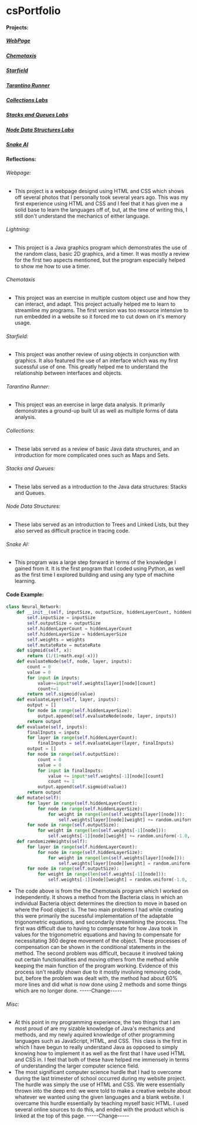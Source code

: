 # csPortfolio

#### Projects:
##### [WebPage](https://votoa.github.io/VotoTestWebPage/Testpage.html)
##### [Chemotaxis](https://votoa.github.io/chemotaxis4/)
##### [Starfield](https://votoa.github.io/starfield5/)
##### [Tarantino Runner](https://github.com/VotoA/TarantinoRunner)
##### [Collections Labs](https://github.com/VotoA/Collections)
##### [Stacks and Queues Labs](https://github.com/VotoA/Stacks-and-Queues)
##### [Node Data Structures Labs](https://github.com/VotoA/Node-Data-Structures)
##### [Snake AI](https://github.com/VotoA/Snake)

#### Reflections:
###### Webpage:
* This project is a webpage designd using HTML and CSS which shows off several photos that I personally took several years ago. This was my first experience using HTML and CSS and I feel that it has given me a solid base to learn the languages off of, but, at the time of writing this, I still don't understand the mechanics of either language.
###### Lightning:
* This project is a Java graphics program which demonstrates the use of the random class, basic 2D graphics, and a timer. It was mostly a review for the first two aspects mentioned, but the program especially helped to show me how to use a timer.
###### Chemotaxis
* This project was an exercise in multiple custom object use and how they can interact, and adapt. This project actually helped me to learn to streamline my programs. The first version was too resource intensive to run embedded in a website so it forced me to cut down on it's memory usage.
###### Starfield:
* This project was another review of using objects in conjunction with graphics. It also featured the use of an interface which was my first sucessful use of one. This greatly helped me to understand the relationship between interfaces and objects.
###### Tarantino Runner:
* This project was an exercise in large data analysis. It primarily demonstrates a ground-up built UI as well as multiple forms of data analysis.
###### Collections:
* These labs served as a review of basic Java data structures, and an introduction for more complicated ones such as Maps and Sets.
###### Stacks and Queues:
* These labs served as a introduction to the Java data structures: Stacks and Queues. 
###### Node Data Structures:
* These labs served as an introduction to Trees and Linked Lists, but they also served as difficult practice in tracing code.
###### Snake AI:
* This program was a large step forward in terms of the knowledge I gained from it. It is the first program that I coded using Python, as well as the first time I explored building and using any type of machine learning.

#### Code Example:
```Python
class Neural_Network:
	def __init__(self, inputSize, outputSize, hiddenLayerCount, hiddenLayerSize, weights, mutateRate):
		self.inputSize = inputSize
		self.outputSize = outputSize
		self.hiddenLayerCount = hiddenLayerCount
		self.hiddenLayerSize = hiddenLayerSize
		self.weights = weights
		self.mutateRate = mutateRate
	def sigmoid(self, x):
		return (1/(1+math.exp(-x)))
	def evaluateNode(self, node, layer, inputs):
		count = 0
		value = 0
		for input in inputs:
			value+=input*self.weights[layer][node][count]
			count+=1
		return self.sigmoid(value)
	def evaluateLayer(self, layer, inputs):
		output = []
		for node in range(self.hiddenLayerSize):
			output.append(self.evaluateNode(node, layer, inputs))
		return output	
	def evaluate(self, inputs):
		finalInputs = inputs
		for layer in range(self.hiddenLayerCount):
			finalInputs = self.evaluateLayer(layer, finalInputs)
		output = []
		for node in range(self.outputSize):
			count = 0
			value = 0
			for input in finalInputs:
				value += input*self.weights[-1][node][count]
				count += 1
			output.append(self.sigmoid(value))
		return output
	def mutate(self):
		for layer in range(self.hiddenLayerCount):
			for node in range(self.hiddenLayerSize):
				for weight in range(len(self.weights[layer][node])):
					self.weights[layer][node][weight] += random.uniform(-1.0, 1.0)*self.mutateRate
		for node in range(self.outputSize):
			for weight in range(len(self.weights[-1][node])):
				self.weights[-1][node][weight] += random.uniform(-1.0, 1.0)*self.mutateRate
	def randomizeWeights(self):
		for layer in range(self.hiddenLayerCount):
			for node in range(self.hiddenLayerSize):
				for weight in range(len(self.weights[layer][node])):
					self.weights[layer][node][weight] = random.uniform(-1.0, 1.0)
		for node in range(self.outputSize):
			for weight in range(len(self.weights[-1][node])):
				self.weights[-1][node][weight] = random.uniform(-1.0, 1.0)
```

* The code above is from the the Chemotaxis program which I worked on independently. It shows a method from the Bacteria class in which an individual Bacteria object determines the direction to move in based on where the Food object is. The two main problems I had while creating this were primarily the sucessful implementation of the adaptable trigonometric equations, and secondarily streamlining the process. The first was difficult due to having to compensate for how Java took in values for the trigonometric equations and having to compensate for necessitating 360 degree movement of the object. These processes of compensation can be shown in the conditional statements in the method. The second problem was difficult, because it involved taking out certain functionalities and moving others from the method while keeping the main function of the program working. Evidence of this process isn't readily shown due to it mostly involving removing code, but, before the problem was dealt with, the method had about 60% more lines and did what is now done using 2 methods and some things which are no longer done. -----Change-----

###### Misc:
* At this point in my programming experience, the two things that I am most proud of are my sizable knowledge of Java's mechanics and methods, and my newly aquired knowledge of other programming languages such as JavaScript, HTML, and CSS. This class is the first in which I have begun to really understand Java as opposed to simply knowing how to implement it as well as the first that I have used HTML and CSS in. I feel that both of these have helped me immensely in terms of understanding the larger computer science field.
* The most significant computer science hurdle that I had to overcome during the last trimester of school occurred during my website project. The hurdle was simply the use of HTML and CSS. We were essentially thrown into the deep end: we were told to make a creative website about whatever we wanted using the given languages and a blank website. I overcame this hurdle essentially by teaching myself basic HTML. I used several online sources to do this, and ended with the product which is linked at the top of this page. -----Change-----

